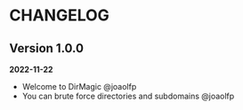 # CHANGELOG

## Version 1.0.0
**2022-11-22**

- Welcome to DirMagic @joaolfp
- You can brute force directories and subdomains @joaolfp

